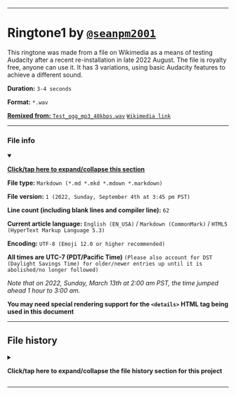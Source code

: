 
***

# Ringtone1 by [`@seanpm2001`](https://github.com/seanpm2001/)

This ringtone was made from a file on Wikimedia as a means of testing Audacity after a recent re-installation in late 2022 August. The file is royalty free, anyone can use it. It has 3 variations, using basic Audacity features to achieve a different sound.

**Duration:** `3-4 seconds`

**Format:** `*.wav`

[**Remixed from:** `Test_ogg_mp3_48kbps.wav`](/The_Audacity/Ringtone1/Source/Test_ogg_mp3_48kbps.wav) [`Wikimedia link`](https://commons.wikimedia.org/wiki/File:Test_ogg_mp3_48kbps.wav)

***

### File info

<details open><summary><p lang="en"><b><u>Click/tap here to expand/collapse this section</u></b></p></summary>

**File type:** `Markdown (*.md *.mkd *.mdown *.markdown)`

**File version:** `1 (2022, Sunday, September 4th at 3:45 pm PST)`

**Line count (including blank lines and compiler line):** `62`

**Current article language:** `English (EN_USA)` / `Markdown (CommonMark)` / `HTML5 (HyperText Markup Language 5.3)`

**Encoding:** `UTF-8 (Emoji 12.0 or higher recommended)`

**All times are UTC-7 (PDT/Pacific Time)** `(Please also account for DST (Daylight Savings Time) for older/newer entries up until it is abolished/no longer followed)`

_Note that on 2022, Sunday, March 13th at 2:00 am PST, the time jumped ahead 1 hour to 3:00 am._

**You may need special rendering support for the `<details>` HTML tag being used in this document**

</details>

***

## File history

<details><summary><p lang="en"><b>Click/tap here to expand/collapse the file history section for this project</b></p></summary>

<details><summary><p lang="en"><b>Version 1 (2022, Sunday, September 4th at 3:45 pm PST)</b></p></summary>

**This version was made by:** [`@seanpm2001`](https://github.com/seanpm2001/)

> Changes:

- [x] Started the file
- [x] Added the title section
- [x] Added the `file info` section
- [x] Added the `file history` section
- - [x] Added an entry for version 1
- [ ] No other changes in version 1

</details>

</details>

***
  
